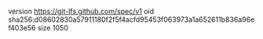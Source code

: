 version https://git-lfs.github.com/spec/v1
oid sha256:d08602830a57911180f2f5f4acfd95453f063973a1a652611b836a96ef403e56
size 1050
